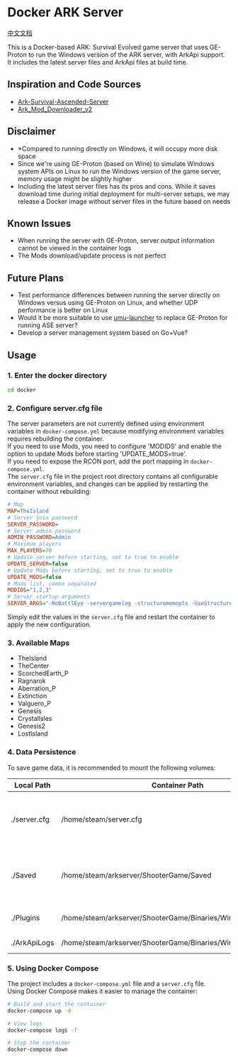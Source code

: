 # Docker ARK Server

[中文文档](README-Zh.md)  

This is a Docker-based ARK: Survival Evolved game server that uses GE-Proton to run the Windows version of the ARK server, with ArkApi support.  
It includes the latest server files and ArkApi files at build time.

## Inspiration and Code Sources
- [Ark-Survival-Ascended-Server](https://github.com/Acekorneya/Ark-Survival-Ascended-Server)
- [Ark_Mod_Downloader_v2](https://github.com/CobraColin/Ark_Mod_Downloader_v2)

## Disclaimer
- *Compared to running directly on Windows, it will occupy more disk space
- Since we're using GE-Proton (based on Wine) to simulate Windows system APIs on Linux to run the Windows version of the game server, memory usage might be slightly higher
- Including the latest server files has its pros and cons. While it saves download time during initial deployment for multi-server setups, we may release a Docker image without server files in the future based on needs

## Known Issues
- When running the server with GE-Proton, server output information cannot be viewed in the container logs
- The Mods download/update process is not perfect

## Future Plans
- Test performance differences between running the server directly on Windows versus using GE-Proton on Linux, and whether UDP performance is better on Linux
- Would it be more suitable to use [umu-launcher](https://github.com/Open-Wine-Components/umu-launcher) to replace GE-Proton for running ASE server?
- Develop a server management system based on Go+Vue?

## Usage

### 1. Enter the docker directory
```bash
cd docker
```

### 2. Configure server.cfg file

The server parameters are not currently defined using environment variables in `docker-compose.yml` because modifying environment variables requires rebuilding the container.  
If you need to use Mods, you need to configure 'MODIDS' and enable the option to update Mods before starting 'UPDATE_MODS=true'.  
If you need to expose the RCON port, add the port mapping in `docker-compose.yml`.  
The `server.cfg` file in the project root directory contains all configurable environment variables, and changes can be applied by restarting the container without rebuilding:

```ini
# Map
MAP=TheIsland
# Server join password
SERVER_PASSWORD=
# Server admin password
ADMIN_PASSWORD=Admin
# Maximum players
MAX_PLAYERS=70
# Update server before starting, set to true to enable
UPDATE_SERVER=false
# Update Mods before starting, set to true to enable
UPDATE_MODS=false
# Mods list, comma separated
MODIDS="1,2,3"
# Server startup arguments
SERVER_ARGS="-NoBattlEye -servergamelog -structurememopts -UseStructureStasisGrid -SecureSendArKPayload -UseItemDupeCheck -UseSecureSpawnRules -nosteamclient -game -server -log -MinimumTimeBetweenInventoryRetrieval=3600 -newsaveformat -usestore" 
```

Simply edit the values in the `server.cfg` file and restart the container to apply the new configuration.

### 3. Available Maps

- TheIsland
- TheCenter
- ScorchedEarth_P
- Ragnarok
- Aberration_P
- Extinction
- Valguero_P
- Genesis
- CrystalIsles
- Genesis2
- LostIsland

### 4. Data Persistence

To save game data, it is recommended to mount the following volumes:

| Local Path | Container Path | Description |
|------------|----------------|-------------|
| ./server.cfg | /home/steam/server.cfg | *Required, configuration file for server startup parameters |
| ./Saved | /home/steam/arkserver/ShooterGame/Saved | Server save files, including Configs, Logs, SavedArks |
| ./Plugins | /home/steam/arkserver/ShooterGame/Binaries/Win64/ArkApi/Plugins | ArkApi plugin files location |
| ./ArkApiLogs | /home/steam/arkserver/ShooterGame/Binaries/Win64/logs | ArkApi log files |

### 5. Using Docker Compose

The project includes a `docker-compose.yml` file and a `server.cfg` file.  
Using Docker Compose makes it easier to manage the container:

```bash
# Build and start the container
docker-compose up -d

# View logs
docker-compose logs -f

# Stop the container
docker-compose down
```
